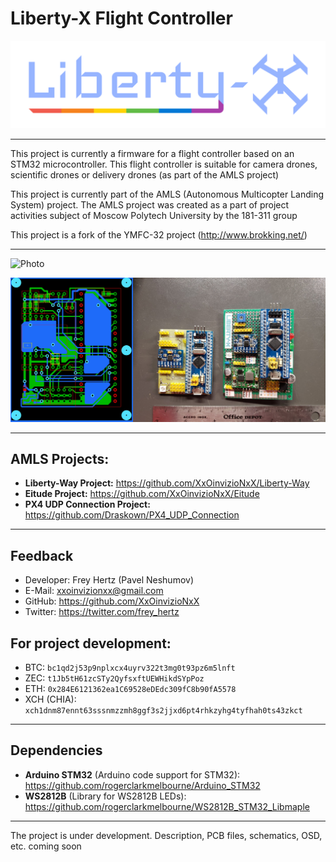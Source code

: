 # Liberty-X Flight Controller

![Logo](LOGOTYPE.png "Logo")

----------

This project is currently a firmware for a flight controller based on an STM32 microcontroller. This flight controller is suitable for camera drones, scientific drones or delivery drones (as part of the AMLS project)

This project is currently part of the AMLS (Autonomous Multicopter Landing System) project. The AMLS project was created as a part of project activities subject of Moscow Polytech University by the 181-311 group

This project is a fork of the YMFC-32 project (http://www.brokking.net/)

----------

![Photo](LIBERTY-X.png "Photo")

![PCB](PCB_PHOTO.png "PCB")

----------

## AMLS Projects:

- **Liberty-Way Project:** https://github.com/XxOinvizioNxX/Liberty-Way
- **Eitude Project:** https://github.com/XxOinvizioNxX/Eitude
- **PX4 UDP Connection Project:** https://github.com/Draskown/PX4_UDP_Connection

-----------

## Feedback
- Developer: Frey Hertz (Pavel Neshumov)
- E-Mail: xxoinvizionxx@gmail.com
- GitHub: https://github.com/XxOinvizioNxX
- Twitter: https://twitter.com/frey_hertz

## For project development:
- BTC: `bc1qd2j53p9nplxcx4uyrv322t3mg0t93pz6m5lnft`
- ZEC: `t1Jb5tH61zcSTy2QyfsxftUEWHikdSYpPoz`
- ETH: `0x284E6121362ea1C69528eDEdc309fC8b90fA5578`
- XCH (CHIA): `xch1dnm87ennt63sssnmzzmh8ggf3s2jjxd6pt4rhkzyhg4tyfhah0ts43zkct`

-----------

## Dependencies
- **Arduino STM32** (Arduino code support for STM32): https://github.com/rogerclarkmelbourne/Arduino_STM32
- **WS2812B** (Library for WS2812B LEDs): https://github.com/rogerclarkmelbourne/WS2812B_STM32_Libmaple

-----------

The project is under development. Description, PCB files, schematics, OSD, etc. coming soon
